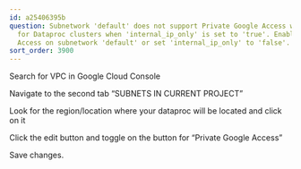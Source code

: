 ```yaml
---
id: a25406395b
question: Subnetwork 'default' does not support Private Google Access which is required
  for Dataproc clusters when 'internal_ip_only' is set to 'true'. Enable Private Google
  Access on subnetwork 'default' or set 'internal_ip_only' to 'false'.
sort_order: 3900
---
```


Search for VPC in Google Cloud Console

Navigate to the second tab “SUBNETS IN CURRENT PROJECT”

Look for the region/location where your dataproc will be located and click on it

Click the edit button and toggle on the button for “Private Google Access”

Save changes.

